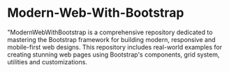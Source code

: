 # Modern-Web-With-Bootstrap
"ModernWebWithBootstrap is a comprehensive repository dedicated to mastering the Bootstrap framework for building modern, responsive and mobile-first web designs. This repository includes real-world examples for creating stunning web pages using Bootstrap's components, grid system, utilities and customizations.
